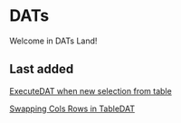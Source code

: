 # DATs

Welcome in DATs Land!

## Last added

[ExecuteDAT when new selection from table](ExecuteNewSelectionTable.md)

[Swapping Cols Rows in TableDAT](SwappingColsRowsTable.md)
